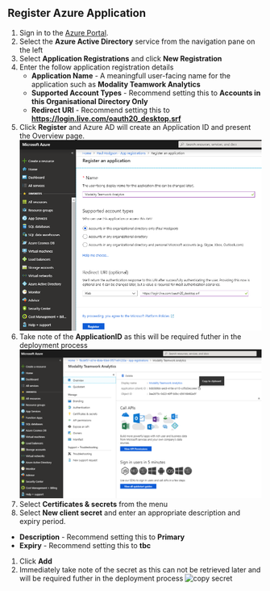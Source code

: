 ## Register Azure Application

1. Sign in to the [Azure Portal](https://azure.portal.com).
1. Select the **Azure Active Directory** service from the navigation pane on the left 
1. Select **Application Registrations** and click **New Registration**
1. Enter the follow application registration details
   * **Application Name** - A meaningfull user-facing name for the application such as **Modality Teamwork Analytics**
   * **Supported Account Types** - Recommend setting this to **Accounts in this Organisational Directory Only**
   * **Redirect URI** - Recommend setting this to **https://login.live.com/oauth20_desktop.srf**
1. Click **Register** and Azure AD will create an Application ID and present the Overview page.
![application registration](images/applicationRegistration.png)
1. Take note of the **ApplicationID** as this will be required futher in the deployment process
![overview of application](images/applicationOverview.png)
1. Select **Certificates & secrets** from the menu
1. Select **New client secret** and enter an appropriate description and expiry period.
  * **Description** - Recommend setting this to **Primary**
  * **Expiry** - Recommend setting this to **tbc**
1. Click **Add**
1. Immediately take note of the secret as this can not be retrieved later and will be required futher in the deployment process
![copy secret](images/teamworSecrets.png)

